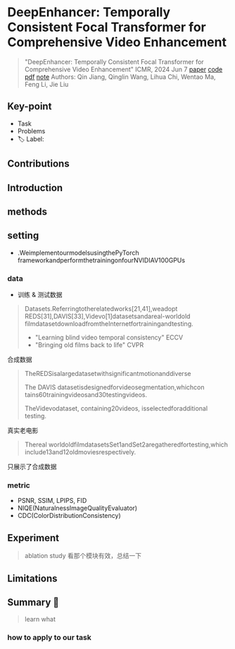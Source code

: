 # DeepEnhancer: Temporally Consistent Focal Transformer for Comprehensive Video Enhancement

> "DeepEnhancer: Temporally Consistent Focal Transformer for Comprehensive Video Enhancement" ICMR, 2024 Jun 7
> [paper](https://dl.acm.org/doi/pdf/10.1145/3652583.3658031) [code](https://github.com/jiangqin567/DeepEnhancer) [pdf](./2024_06_ICMR_DeepEnhancer--Temporally-Consistent-Focal-Transformer-for-Comprehensive-Video-Enhancement.pdf) [note](./2024_06_ICMR_DeepEnhancer--Temporally-Consistent-Focal-Transformer-for-Comprehensive-Video-Enhancement_Note.md)
> Authors: Qin Jiang, Qinglin Wang, Lihua Chi, Wentao Ma, Feng Li, Jie Liu

## Key-point

- Task
- Problems
- :label: Label:

## Contributions

## Introduction

## methods

## setting

- .WeimplementourmodelsusingthePyTorch frameworkandperformthetrainingonfourNVIDIAV100GPUs



### data

- 训练 & 测试数据

> Datasets.Referringtotherelatedworks[21,41],weadopt REDS[31],DAVIS[33],Videvo[1]datasetsandareal-worldold filmdatasetdownloadfromtheInternetfortrainingandtesting.
>
> - "Learning blind video temporal consistency" ECCV
> - "Bringing old films back to life" CVPR

合成数据

>
> TheREDSisalargedatasetwithsignificantmotionanddiverse
>
>  The DAVIS datasetisdesignedforvideosegmentation,whichcon tains60trainingvideosand30testingvideos.
>
> TheVidevodataset, containing20videos, isselectedforadditional testing.



真实老电影

> Thereal worldoldfilmdatasetsSet1andSet2aregatheredfortesting,which include13and12oldmoviesrespectively.



只展示了合成数据



### metric

- PSNR, SSIM, LPIPS, FID
- NIQE(NaturalnessImageQualityEvaluator)
- CDC(ColorDistributionConsistency)





## Experiment

> ablation study 看那个模块有效，总结一下

## Limitations

## Summary :star2:

> learn what

### how to apply to our task

